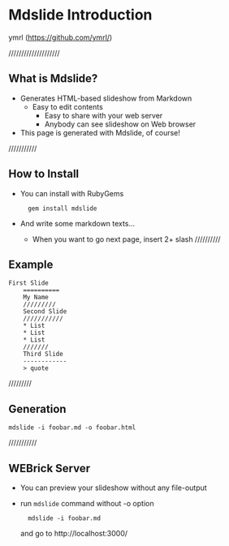 Mdslide Introduction
=====================

ymrl (https://github.com/ymrl/)

////////////////////

What is Mdslide?
----------------

* Generates HTML-based slideshow from Markdown
  * Easy to edit contents
	* Easy to share with your web server
	* Anybody can see slideshow on Web browser
* This page is generated with Mdslide, of course!

///////////

How to Install
----------------
* You can install with RubyGems

        gem install mdslide

* And write some markdown texts...
  * When you want to go next page, insert 2+ slash
//////////

Example
-------------
    First Slide
		==========
		My Name
		/////////
		Second Slide
		///////////
		* List
		* List
		* List
		///////
		Third Slide
		------------
		> quote

/////////

Generation
--------------

    mdslide -i foobar.md -o foobar.html

///////////

WEBrick Server
--------------
* You can preview your slideshow without any file-output
* run `mdslide` command without -o option

        mdslide -i foobar.md

  and go to http://localhost:3000/

